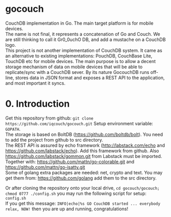 # gocouch
CouchDB implementation in Go. The main target platform is for mobile devices.  
The name is not final, it represents a concatenation of Go and Couch. We are still thinking to call it Gr0_0uchO DB, and add a mustache on a CouchDB logo.  
This project is not another implementation of CouchDB system. It came as an alternative to existing implementations: PouchDB, CouchBase Lite, TouchDB etc for mobile devices.
The main purpose is to allow a decent storage mechanism of data on mobile devices that will be able to replicate/sync with a CouchDB sever. 
By its nature GocouchDB runs off-line, stores data in JSON format and exposes a REST API to the application, and most important it syncs.

# 0. Introduction
Get this repository from github: `git clone https://github.com/iqcouch/gocouch.git`
Setup environment variable: `GOPATH`.  
The storage is based on BoltDB (https://github.com/boltdb/bolt). You need to add the project from github to src directory.  
The REST API is assured by echo framework (http://labstack.com/echo and https://github.com/labstack/echo). Add this framework from github.  Also https://github.com/labstack/gommon.git from Labstack must be imported. Together with: https://github.com/mattn/go-colorable.git and  https://github.com/mattn/go-isatty.git  
Some of golang extra packages are needed: net, crypto and text. You may get them from: https://github.com/golang add them to the src directory.

Or after cloning the repository onto your local drive, `cd gocouch/gocouch; chmod 0777 ./config.sh` you may run the following script for setup: `config.sh`  
If you get this message: `INFO|echo|%s GO CouchDB started ... everybody relax, NOW!` then you are up and running, congratulations!
